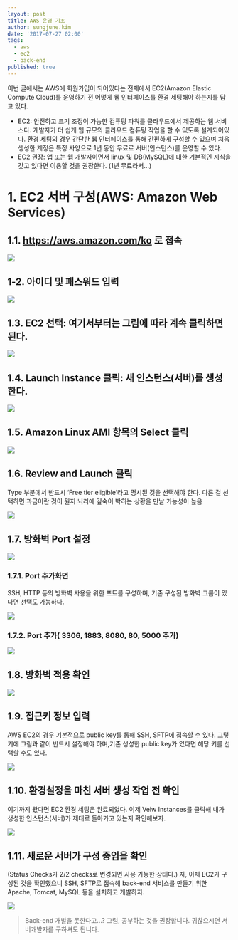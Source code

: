 ```yaml
---
layout: post
title: AWS 운영 기초
author: sungjune.kim
date: '2017-07-27 02:00'
tags:
  - aws
  - ec2
  - back-end
published: true
---
```

이번 글에서는 AWS에 회원가입이 되어있다는 전제에서 EC2(Amazon Elastic Compute Cloud)를 운영하기 전 어떻게 웹 인터페이스를 환경 세팅해야 하는지를 담고 있다.

* EC2: 안전하고 크기 조정이 가능한 컴퓨팅 파워를 클라우드에서 제공하는 웹 서비스다. 개발자가 더 쉽게 웹 규모의 클라우드 컴퓨팅 작업을 할 수 있도록 설계되어있다. 환경 세팅의 경우 간단한 웹 인터페이스를 통해 간편하게 구성할 수 있으며 처음 생성한 계정은 특정 사양으로 1년 동안 무료로 서버(인스턴스)를 운영할 수 있다.
* EC2 권장: 앱 또는 웹 개발자이면서 linux 및 DB(MySQL)에 대한 기본적인 지식을 갖고 있다면 이용할 것을 권장한다. (1년 무료라서…)


# 1. EC2 서버 구성(AWS: Amazon Web Services)

## 1.1. https://aws.amazon.com/ko 로 접속

![](/static/images/f9c6b820-2219-4e7f-a2c0-e8e0e8b21d7a.1.png)

## 1-2. 아이디 및 패스워드 입력

![](/static/images/7a76b15b-5ffe-4161-ad79-b4072325330b.2.png)

## 1.3. EC2 선택: 여기서부터는 그림에 따라 계속 클릭하면 된다.

![](/static/images/d4063392-372e-4fea-8d1c-581cbf08f69d.3.png)

## 1.4. Launch Instance 클릭: 새 인스턴스(서버)를 생성한다.

![](/static/images/df28f7bd-351e-454f-bf9c-95a34b321a7a.4.png)

## 1.5. Amazon Linux AMI 항목의 Select 클릭

![](/static/images/d9014892-7f78-4e4d-9ef6-3f83288fe152.5.png)

## 1.6. Review and Launch 클릭

Type 부분에서 반드시 ‘Free tier eligible’라고 명시된 것을 선택해야 한다.
다른 걸 선택하면 과금이란 것이 뭔지 뇌리에 깊숙이 박히는 상황을 만날 가능성이 높음

![](/static/images/026f6fe9-801d-4a3d-a85b-9b270601df78.6.png)

## 1.7. 방화벽 Port 설정

![](/static/images/5f5cbf50-fd26-4197-b925-880ef7ce0282.7.png)

### 1.7.1. Port 추가화면

SSH, HTTP 등의 방화벽 사용을 위한 포트를 구성하며, 기존 구성된 방화벽 그룹이 있다면 선택도 가능하다.

![](/static/images/638c36f1-6d35-4e7b-bc4a-4bd79dac40bb.8.png)

### 1.7.2. Port 추가( 3306, 1883, 8080, 80, 5000 추가)

![](/static/images/f6af8fad-b564-4561-914d-501893392b8a.9.png)

## 1.8. 방화벽 적용 확인

![](/static/images/1444d503-e019-4fd9-b582-0b559236d6e0.10.png)

## 1.9. 접근키 정보 입력

AWS EC2의 경우 기본적으로 public key를 통해 SSH, SFTP에 접속할 수 있다. 그렇기에 그림과 같이 반드시 설정해야 하며,기존 생성한 public key가 있다면 해당 키를 선택할 수도 있다.

![](/static/images/93f86309-659d-4dd8-9a9d-37efada63809.11.png)

## 1.10. 환경설정을 마친 서버 생성 작업 전 확인

여기까지 왔다면 EC2 환경 세팅은 완료되었다. 이제 Veiw Instances를 클릭해 내가 생성한 인스턴스(서버)가 제대로 돌아가고 있는지 확인해보자.

![](/static/images/fa00cacb-a5e3-44ee-8892-bf75525d7b51.12.png)

## 1.11. 새로운 서버가 구성 중임을 확인

(Status Checks가 2/2 checks로 변경되면 사용 가능한 상태다.) 자, 이제 EC2가 구성된 것을 확인했으니 SSH, SFTP로 접속해 back-end 서비스를 만들기 위한 Apache, Tomcat, MySQL 등을 설치하고 개발하자.

![](/static/images/0c2514bd-60b4-4838-8ff0-b78948298a51.13.png)

> Back-end 개발을 못한다고…? 그럼, 공부하는 것을 권장합니다. 귀찮으시면 서버개발자를 구하셔도 됩니다.
